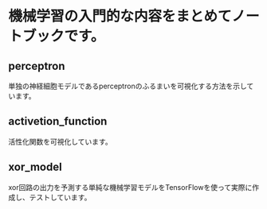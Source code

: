 # 機械学習の入門的な内容をまとめてノートブックです。

## perceptron
単独の神経細胞モデルであるperceptronのふるまいを可視化する方法を示しています。

## activetion_function
活性化関数を可視化しています。

## xor_model
xor回路の出力を予測する単純な機械学習モデルをTensorFlowを使って実際に作成し、テストしています。